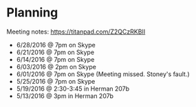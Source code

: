 # Planning

Meeting notes: https://titanpad.com/Z2QCzRKBII

- 6/28/2016 @ 7pm on Skype
- 6/21/2016 @ 7pm on Skype
- 6/14/2016 @ 7pm on Skype
- 6/03/2016 @ 2pm on Skype
- 6/01/2016 @ 7pm on Skype (Meeting missed. Stoney's fault.)
- 5/25/2016 @ 7pm on Skype
- 5/19/2016 @ 2:30-3:45 in Herman 207b
- 5/13/2016 @ 3pm in Herman 207b
